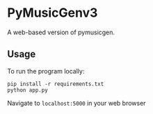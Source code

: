 # PyMusicGenv3
A web-based version of pymusicgen. 

## Usage
To run the program locally:
```
pip install -r requirements.txt
python app.py
```
Navigate to `localhost:5000` in your web browser
